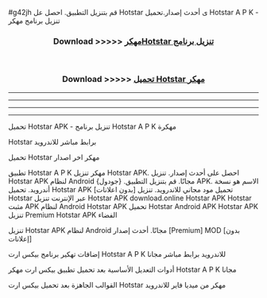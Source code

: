 #g42jh قم بتنزيل التطبيق. احصل عل Hotstar  ى أحدث إصدار.تحميل Hotstar  A P K - تنزيل برنامج مهكر



<div align="center">
<h3>Download >>>>> <a href="https://ar-sites.web.app/?ar= Hotstar ">مهكرHotstar  تنزيل برنامج</a></h3><br>

<h3>Download >>>>> <a href="https://ar-sites.web.app/?ar= Hotstar ">تحميل Hotstar  مهكر</a></h3>
</div>


----------------------------------------------------------

----------------------------------------------------------

----------------------------------------------------------

----------------------------------------------------------


تحميل Hotstar  APK - تنزيل برنامج Hotstar  A P K مهكرة

Hotstar  برابط مباشر للاندرويد

تحميل Hotstar  مهكر اخر اصدار

تطبيق Hotstar  A P K مهكر
تنزيل Hotstar  APK. احصل على أحدث إصدار.
تنزيل Hotstar  APK لنظام Android مجانًا.
قم بتنزيل التطبيق. {جودول} APK. الاسم هو نسخة أندرويد.
تحميل Hotstar  APK [بدون اعلانات]
تحميل مود مجاني للاندرويد.
تنزيل Hotstar  عبر الإنترنت
تنزيل Hotstar  APK
download.online Hotstar  APK
Hotstar  مثبت APK لنظام Android
Hotstar  APK
تحميل Hotstar  Android APK
Hotstar  APK تنزيل Premium
Hotstar  APK الفضاء

تنزيل Hotstar  APK لنظام Android مجانًا. أحدث إصدار [Premium] MOD [بدون إعلانات]

إضافات تهكير برنامج بيكس ارت Hotstar  A P K للاندرويد برابط مباشر مجانا

أدوات التعديل الأساسية بعد تحميل تطبيق بيكس ارت مهكر Hotstar  A P K مجانا

القوالب الجاهزة بعد تحميل بيكس ارت Hotstar  مهكر من ميديا فاير للاندرويد



